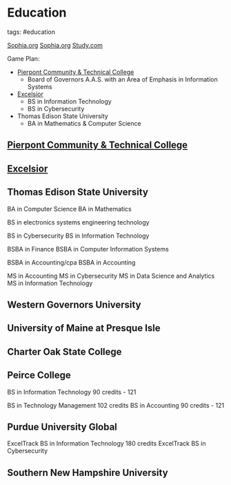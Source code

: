 # Education

tags: #education

[Sophia.org](https://www.sophia.org/)
[Sophia.org](sophiaorg.md)
[Study.com](studycom.md)

Game Plan:

* [Pierpont Community & Technical College](./pierpontCnTC.md)
  * Board of Governors A.A.S. with an Area of Emphasis in Information Systems
* [Excelsior](./excelsior.md)
  * BS in Information Technology
  * BS in Cybersecurity
* Thomas Edison State University
  * BA in Mathematics & Computer Science

## [Pierpont Community & Technical College](./pierpontCnTC.md)

## [Excelsior](./excelsior.md)

## Thomas Edison State University

  BA in Computer Science
  BA in Mathematics

  BS in electronics systems engineering technology

  BS in Cybersecurity
  BS in Information Technology

  BSBA in Finance
  BSBA in Computer Information Systems

  BSBA in Accounting/cpa
  BSBA in Accounting

  MS in Accounting
  MS in Cybersecurity
  MS in Data Science and Analytics
  MS in Information Technology

## Western Governors University

## University of Maine at Presque Isle

## Charter Oak State College

## Peirce College

  BS in Information Technology
    90 credits - 121

  BS in Technology Management
    102 credits
  BS in Accounting
    90 credits - 121

## Purdue University Global

  ExcelTrack BS in Information Technology
    180 credits
  ExcelTrack BS in Cybersecurity

## Southern New Hampshire University
